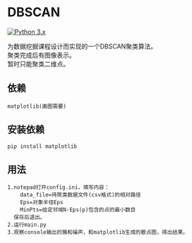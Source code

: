 DBSCAN
=====================================
[![Python 3.x](https://img.shields.io/badge/python-3.x-blue.svg)](https://www.python.org/) 

为数据挖掘课程设计而实现的一个DBSCAN聚类算法。<br>
聚类完成后有图像表示。<br>
暂时只能聚类二维点。<br>
## 依赖
    matplotlib(画图需要)
    
## 安装依赖
    pip install matplotlib
    
## 用法
    1.notepad打开config.ini，填写内容：
        data_file=待聚类数据文件(csv格式)的相对路径
        Eps=对象半径Eps
        MinPts=给定邻域N-Eps(p)包含的点的最小数目
      保存后退出。
    2.运行main.py
    3.观察console输出的簇和噪声，和matplotlib生成的散点图，得出结果。

